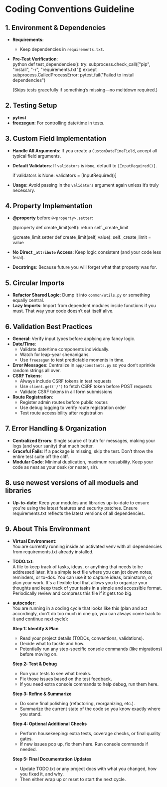 # Coding Conventions Guideline

## 1. Environment & Dependencies
    
- **Requirements**:  
  - Keep dependencies in `requirements.txt`.  

- **Pre-Test Verification**:  
  python
  def test_dependencies():
      try:
          subprocess.check_call(["pip", "install", "-r", "requirements.txt"])
      except subprocess.CalledProcessError:
          pytest.fail("Failed to install dependencies")
  
  (Skips tests gracefully if something’s missing—no meltdown required.)

## 2. Testing Setup
- **pytest**   
- **freezegun**: For controlling date/time in tests.


## 3. Custom Field Implementation
- **Handle All Arguments**: If you create a `CustomDateTimeField`, accept all typical field arguments.
- **Default Validators**: If `validators` is `None`, default to `[InputRequired()]`.
  
  if validators is None:
      validators = [InputRequired()]
  
- **Usage**: Avoid passing in the `validators` argument again unless it’s truly necessary.

## 4. Property Implementation
- **@property** before `@<property>.setter`:  
  
  @property
  def create_limit(self):
      return self._create_limit

  @create_limit.setter
  def create_limit(self, value):
      self._create_limit = value
  
- **No Direct `_attribute` Access**: Keep logic consistent (and your code less feral).

- **Docstrings**: Because future you will forget what that property was for.

## 5. Circular Imports
- **Refactor Shared Logic**: Dump it into `common/utils.py` or something equally central.  
- **Lazy Imports**: Import from dependent modules inside functions if you must. That way your code doesn’t eat itself alive.

## 6. Validation Best Practices
- **General**: Verify input types before applying any fancy logic.  
- **Date/Time**:  
  - Validate date/time components individually.  
  - Watch for leap-year shenanigans.  
  - Use `freezegun` to test predictable moments in time.  
- **Error Messages**: Centralize in `app/constants.py` so you don’t sprinkle random strings all over.
- **CSRF Tokens**:
  - Always include CSRF tokens in test requests
  - Use `client.get('/')` to fetch CSRF token before POST requests
  - Validate CSRF tokens in all form submissions
- **Route Registration**:
  - Register admin routes before public routes
  - Use debug logging to verify route registration order
  - Test route accessibility after registration

## 7. Error Handling & Organization
- **Centralized Errors**: Single source of truth for messages, making your logs (and your sanity) that much better.
- **Graceful Fails**: If a package is missing, skip the test. Don’t throw the entire test suite off the cliff.  
- **Modular Code**: Minimal duplication, maximum reusability. Keep your code as neat as your desk (or neater, sir).

## 8. use newest versions of all moduels and libraries
- **Up-to-date**: Keep your modules and libraries up-to-date to ensure you're using the latest features and security patches. Ensure requirements.txt reflects the latest versions of all dependencies.

## 9. About This Environment

- **Virtual Environment**:  
  You are currently running inside an activated venv with all dependencies from requirements.txt already installed.

- **TODO.txt**:  
  A file to keep track of tasks, ideas, or anything that needs to be addressed later. It's a simple text file where you can jot down notes, reminders, or to-dos. You can use it to capture ideas, brainstorm, or plan your work. It's a flexible tool that allows you to organize your thoughts and keep track of your tasks in a simple and accessible format. Periodically review and compress this file if it gets too big.

- **autocoder**:  
  You are running in a coding cycle that looks like this (plan and act accordingly, don't do too much in one go, you can always come back to it and continue next cycle):

  **Step 1: Identify & Plan**  
  - Read your project details (TODOs, conventions, validations).  
  - Decide what to tackle and how.  
  - Potentially run any step-specific console commands (like migrations) before moving on.

  **Step 2: Test & Debug**  
  - Run your tests to see what breaks.  
  - Fix those issues based on the test feedback.  
  - If you need extra console commands to help debug, run them here.

  **Step 3: Refine & Summarize**  
  - Do some final polishing (refactoring, reorganizing, etc.).  
  - Summarize the current state of the code so you know exactly where you stand.

  **Step 4: Optional Additional Checks**  
  - Perform housekeeping: extra tests, coverage checks, or final quality gates.  
  - If new issues pop up, fix them here. Run console commands if needed.

  **Step 5: Final Documentation Updates**  
  - Update TODO.txt or any project docs with what you changed, how you fixed it, and why.  
  - Then either wrap up or reset to start the next cycle.
